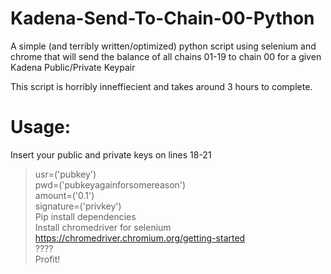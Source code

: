 # Kadena-Send-To-Chain-00-Python
A simple (and terribly written/optimized) python script using selenium and chrome that will send the balance of all chains 01-19 to chain 00 for a given Kadena Public/Private Keypair

This script is horribly inneffiecient and takes around 3 hours to complete. 


# Usage: 
Insert your public and private keys on lines 18-21 <br>
> usr=('pubkey') <br>
> pwd=('pubkeyagainforsomereason') <br>
> amount=('0.1')<br>
> signature=('privkey')<br>
Pip install dependencies <br>
Install chromedriver for selenium https://chromedriver.chromium.org/getting-started <br>
????<br>
Profit! <br>
